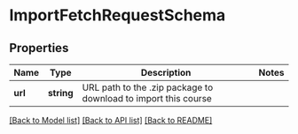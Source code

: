# ImportFetchRequestSchema

## Properties
Name | Type | Description | Notes
------------ | ------------- | ------------- | -------------
**url** | **string** | URL path to the .zip package to download to import this course | 

[[Back to Model list]](../README.md#documentation-for-models) [[Back to API list]](../README.md#documentation-for-api-endpoints) [[Back to README]](../README.md)


